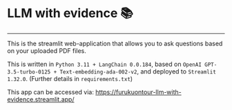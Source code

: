 # LLM with evidence :books:

---

This is the streamlit web-application that allows you to ask questions based on your uploaded PDF files. 

This is written in `Python 3.11 + LangChain 0.0.184`, based on `OpenAI GPT-3.5-turbo-0125 + Text-embedding-ada-002-v2`, and deployed to `Streamlit 1.32.0`. (Further details in `requirements.txt`)

This app can be accessed via:
https://furukuontour-llm-with-evidence.streamlit.app/
